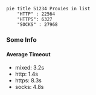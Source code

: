 
```mermaid
pie title 51234 Proxies in list
    "HTTP" : 22564
    "HTTPS": 6327
    "SOCKS" : 27968
```

### Some Info
#### Average Timeout

- mixed: 3.2s
- http: 1.4s
- https: 8.3s
- socks: 4.8s